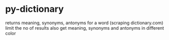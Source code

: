 # py-dictionary
returns meaning, synonyms, antonyms for a word (scraping dictionary.com)
limit the no of results
also get meaning, synonyms and antonyms in different color


